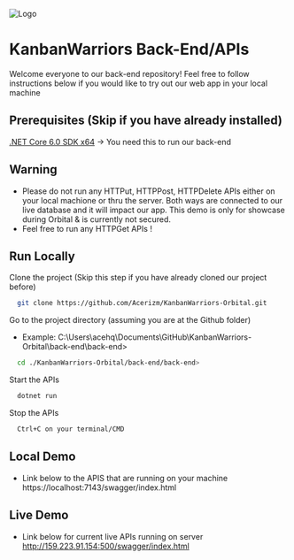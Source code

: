 
![Logo](https://drive.google.com/uc?id=1DLNaICEW3G2hWcvZ7L6fD707nVMqvGi7)


# KanbanWarriors Back-End/APIs

Welcome everyone to our back-end repository! Feel free to follow instructions below if you would like to try out our web app in your local machine



## Prerequisites (Skip if you have already installed)
[.NET Core 6.0 SDK x64](https://dotnet.microsoft.com/en-us/download) -> You need this to run our back-end 


## Warning
- Please do not run any HTTPut, HTTPPost, HTTPDelete APIs either on your local machione or thru the server. Both ways are connected to our live database and it will impact our app. This demo is only for showcase during Orbital & is currently not secured.
- Feel free to run any HTTPGet APIs !
## Run Locally

Clone the project (Skip this step if you have already cloned our project before)

```bash
  git clone https://github.com/Acerizm/KanbanWarriors-Orbital.git
```

Go to the project directory (assuming you are at the Github folder)
- Example: C:\Users\acehq\Documents\GitHub\KanbanWarriors-Orbital\back-end\back-end>

```bash
  cd ./KanbanWarriors-Orbital/back-end/back-end>
```


Start the APIs

```bash
  dotnet run
```

Stop the APIs

```bash
  Ctrl+C on your terminal/CMD
```





## Local Demo

- Link below to the APIS that are running on your machine 
https://localhost:7143/swagger/index.html

## Live Demo
- Link below for current live APIs running on server
http://159.223.91.154:500/swagger/index.html



